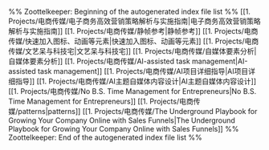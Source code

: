 %% Zoottelkeeper: Beginning of the autogenerated index file list  %%
 [[1. Projects/电商传媒/电子商务高效营销策略解析与实施指南|电子商务高效营销策略解析与实施指南]]
 [[1. Projects/电商传媒/静帧参考|静帧参考]]
 [[1. Projects/电商传媒/快速加入图标、动画等元素|快速加入图标、动画等元素]]
 [[1. Projects/电商传媒/文艺呆与科技宅|文艺呆与科技宅]]
 [[1. Projects/电商传媒/自媒体要素分析|自媒体要素分析]]
 [[1. Projects/电商传媒/AI-assisted task management|AI-assisted task management]]
 [[1. Projects/电商传媒/AI项目详细指导|AI项目详细指导]]
 [[1. Projects/电商传媒/AI主题自媒体内容设计|AI主题自媒体内容设计]]
 [[1. Projects/电商传媒/No B.S. Time Management for Entrepreneurs|No B.S. Time Management for Entrepreneurs]]
 [[1. Projects/电商传媒/patterns|patterns]]
 [[1. Projects/电商传媒/The Underground Playbook for Growing Your Company Online with Sales Funnels|The Underground Playbook for Growing Your Company Online with Sales Funnels]]
%% Zoottelkeeper: End of the autogenerated index file list  %%
